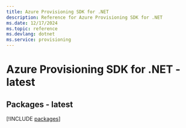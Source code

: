 ```yaml
---
title: Azure Provisioning SDK for .NET
description: Reference for Azure Provisioning SDK for .NET
ms.date: 12/17/2024
ms.topic: reference
ms.devlang: dotnet
ms.service: provisioning
---
```

# Azure Provisioning SDK for .NET - latest
## Packages - latest
[!INCLUDE [packages](provisioning-index.md)]